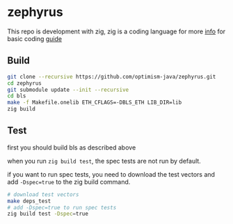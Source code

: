 # zephyrus

This repo is development with zig, zig is a coding language for more [info](https://ziglang.org/) for basic coding [guide](https://zig.guide/standard-library/readers-and-writers)

## Build

```bash
git clone --recursive https://github.com/optimism-java/zephyrus.git
cd zephyrus
git submodule update --init --recursive
cd bls
make -f Makefile.onelib ETH_CFLAGS=-DBLS_ETH LIB_DIR=lib
zig build
```

## Test

first you should build bls as described above

when you run `zig build test`, the spec tests are not run by default.

if you want to run spec tests, you need to download the test vectors and add `-Dspec=true` to the zig build command.

```bash
# download test vectors
make deps_test
# add -Dspec=true to run spec tests
zig build test -Dspec=true
```
